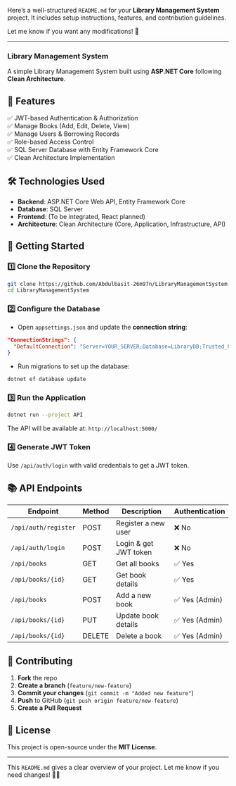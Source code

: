 ﻿Here’s a well-structured `README.md` for your **Library Management System** project. It includes setup instructions, features, and contribution guidelines.  

Let me know if you want any modifications! 🚀  

---

### **Library Management System**  
A simple Library Management System built using **ASP.NET Core** following **Clean Architecture**.  

## **📌 Features**  
✅ JWT-based Authentication & Authorization  
✅ Manage Books (Add, Edit, Delete, View)  
✅ Manage Users & Borrowing Records  
✅ Role-based Access Control  
✅ SQL Server Database with Entity Framework Core  
✅ Clean Architecture Implementation  

## **🛠️ Technologies Used**  
- **Backend**: ASP.NET Core Web API, Entity Framework Core  
- **Database**: SQL Server  
- **Frontend**: (To be integrated, React planned)  
- **Architecture**: Clean Architecture (Core, Application, Infrastructure, API)  

## **🚀 Getting Started**  

### **1️⃣ Clone the Repository**  
```sh
git clone https://github.com/Abdulbasit-26m97n/LibraryManagementSystem.git
cd LibraryManagementSystem
```

### **2️⃣ Configure the Database**  
- Open `appsettings.json` and update the **connection string**:  
```json
"ConnectionStrings": {
  "DefaultConnection": "Server=YOUR_SERVER;Database=LibraryDB;Trusted_Connection=True;"
}
```
- Run migrations to set up the database:  
```sh
dotnet ef database update
```

### **3️⃣ Run the Application**  
```sh
dotnet run --project API
```
The API will be available at: `http://localhost:5000/`  

### **4️⃣ Generate JWT Token**  
Use `/api/auth/login` with valid credentials to get a JWT token.  

## **📚 API Endpoints**  

| Endpoint                 | Method | Description              | Authentication |
|--------------------------|--------|--------------------------|---------------|
| `/api/auth/register`     | POST   | Register a new user      | ❌ No         |
| `/api/auth/login`        | POST   | Login & get JWT token   | ❌ No         |
| `/api/books`             | GET    | Get all books           | ✅ Yes        |
| `/api/books/{id}`        | GET    | Get book details        | ✅ Yes        |
| `/api/books`             | POST   | Add a new book          | ✅ Yes (Admin) |
| `/api/books/{id}`        | PUT    | Update book details     | ✅ Yes (Admin) |
| `/api/books/{id}`        | DELETE | Delete a book           | ✅ Yes (Admin) |

## **🔧 Contributing**  
1. **Fork** the repo  
2. **Create a branch** (`feature/new-feature`)  
3. **Commit your changes** (`git commit -m "Added new feature"`)  
4. **Push** to GitHub (`git push origin feature/new-feature`)  
5. **Create a Pull Request**  

## **📜 License**  
This project is open-source under the **MIT License**.  

---

This `README.md` gives a clear overview of your project. Let me know if you need changes! 🚀🔥